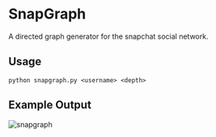 SnapGraph
=========

A directed graph generator for the snapchat social network.

Usage
-----
```
python snapgraph.py <username> <depth>
```

Example Output
--------------
![snapgraph](https://raw.github.com/bear24rw/snapgraph/master/snapgraph.png "snapgraph")
